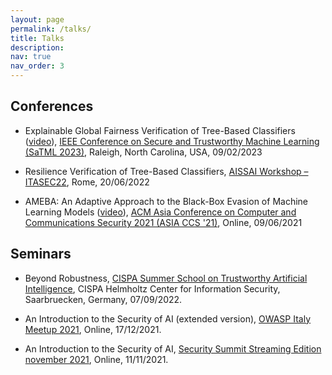 ```yaml
---
layout: page
permalink: /talks/
title: Talks
description: 
nav: true
nav_order: 3
---
```


## Conferences

- Explainable Global Fairness Verification of Tree-Based Classifiers ([video](https://www.youtube.com/watch?v=lLqtqRFUHao&list=PLFG9vaKTeJq7MklvBGk31GeceuDB4Ofmp&index=23&t=2s&pp=iAQB)), [IEEE Conference on Secure and Trustworthy Machine Learning (SaTML 2023)](), Raleigh, North Carolina, USA, 09/02/2023

- Resilience Verification of Tree-Based Classifiers, [AISSAI Workshop – ITASEC22](http://web.archive.org/web/20220522045701/https://itasec.it/workshop/workshop-ai-for-security-and-security-of-ai/), Rome, 20/06/2022

- AMEBA: An Adaptive Approach to the Black-Box Evasion of Machine Learning Models ([video](https://dl.acm.org/doi/10.1145/3433210.3453114)), [ACM Asia Conference on Computer and Communications Security 2021 (ASIA CCS '21)](https://asiaccs2021.comp.polyu.edu.hk/), Online, 09/06/2021

## Seminars


- Beyond Robustness, [CISPA Summer School on Trustworthy Artificial Intelligence](https://cispa.de/en/summer-school-2022), CISPA Helmholtz Center for Information Security, Saarbruecken, Germany, 07/09/2022.

- An Introduction to the Security of AI (extended version), [OWASP Italy Meetup 2021](https://owasp.org/www-chapter-italy/events/owasp-meetup-171221), Online, 17/12/2021.

- An Introduction to the Security of AI, [Security Summit Streaming Edition november 2021](https://securitysummit.it/eventi/streaming-edition-novembre-2021/info), Online, 11/11/2021.